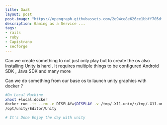 ```yaml
---
title: GaaS
layout: post
post-image: "https://opengraph.githubassets.com/2e94ce8e626ce1bbff705df44719eb54ad0ae43ec2747cf9b3e7a86d8a0cf3d6/capistrano/capistrano"
description: Gaming as a Service ... 
tags:
- rails
- ruby
- Capistrano 
- secforge
---
```


Can we create something to not just only play but to create the os also Installing Unity is hard . It requires multiple things to be configured Android SDK , Java SDK and many more 

Can we do something from our base os to launch unity graphics with docker ?

```bash 
#On Local Machine
xhost +local:docker
docker run -it --rm -e DISPLAY=$DISPLAY -v /tmp/.X11-unix/:/tmp/.X11-unix/ unityci/editor:ubuntu-2021.1.9f1-android-0.13.0 bash
/opt/unity/Editor/Unity 

# It's Done Enjoy the day with unity 

```